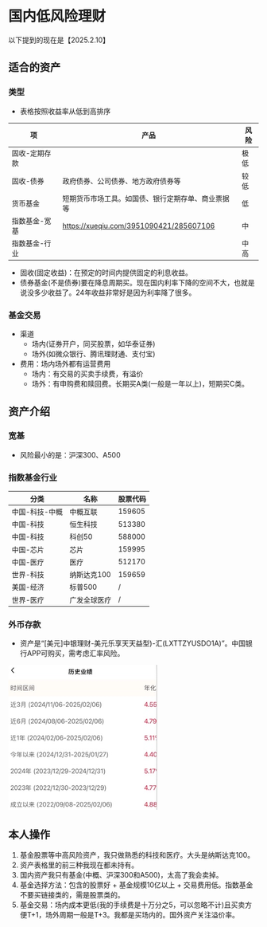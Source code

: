 # 国内低风险理财
以下提到的现在是【2025.2.10】

## 适合的资产
### 类型
* 表格按照收益率从低到高排序

| 项 | 产品 | 风险 |
| - | - | - |
| 固收-定期存款 |  | 极低 |
| 固收-债券 | 政府债券、公司债券、地方政府债券等 | 较低 |
| 货币基金 | 短期货币市场工具。如国债、银行定期存单、商业票据等 | 低 |
| 指数基金-宽基 | https://xueqiu.com/3951090421/285607106 | 中 |
| 指数基金-行业 |  | 中高 |

* 固收(固定收益)：在预定的时间内提供固定的利息收益。
* 债券基金(不是债券)要在降息周期买。现在国内利率下降的空间不大，也就是说没多少收益了。24年收益非常好是因为利率降了很多。

### 基金交易
* 渠道
    * 场内(证券开户，同买股票，如华泰证券)
    * 场外(如微众银行、腾讯理财通、支付宝)
* 费用：场内场外都有运营费用
    * 场内：有交易的买卖手续费，有溢价
    * 场外：有申购费和赎回费。长期买A类(一般是一年以上)，短期买C类。

## 资产介绍
### 宽基
* 风险最小的是：沪深300、A500

### 指数基金行业
| 分类 | 名称 | 股票代码 |
| - | - | - |
| 中国-科技-中概 | 中概互联 | 159605 |
| 中国-科技 | 恒生科技 | 513380 |
| 中国-科技 | 科创50 | 588000 |
| 中国-芯片 | 芯片 | 159995 |
| 中国-医疗 | 医疗 | 512170 |
| 世界-科技 | 纳斯达克100 | 159659 |
| 美国-经济 | 标普500 | / |
| 世界-医疗 | 广发全球医疗 | / |

### 外币存款
* 资产是“[美元]中银理财-美元乐享天天益型)-汇(LXTTZYUSDO1A)”。中国银行APP可购买，需考虑汇率风险。

![](../s/kb/LXTTZYUSDO1A.jpg)

## 本人操作
1. 基金股票等中高风险资产，我只做熟悉的科技和医疗。大头是纳斯达克100。
1. 资产表格里的前三种我现在都未持有。
1. 国内资产我只有基金(中概、沪深300和A500)，太高了我会卖掉。
1. 基金选择方法：包含的股票好 + 基金规模10亿以上 + 交易费用低。指数基金不要买链接类的，需是股票类的。
1. 基金交易：场内成本更低(我的手续费是十万分之5，可以忽略不计)且买卖方便T+1，场外周期一般是T+3。我都是买场内的。国外资产关注溢价率。